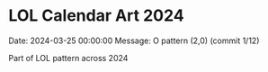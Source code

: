 # LOL Calendar Art 2024

Date: 2024-03-25 00:00:00
Message: O pattern (2,0) (commit 1/12)

Part of LOL pattern across 2024
